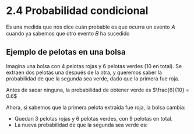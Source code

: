 # 2.4 Probabilidad condicional

Es una medida que nos dice cuán probable es que ocurra un evento 𝐴 cuando ya sabemos que otro evento 𝐵 ha sucedido

## Ejemplo de pelotas en una bolsa

Imagina una bolsa con 4 pelotas rojas y 6 pelotas verdes (10 en total). Se extraen dos pelotas una después de la otra, y queremos saber la probabilidad de que la segunda sea verde, dado que la primera fue roja.

Antes de sacar ninguna, la probabilidad de obtener verde es $\frac{6}{10} = 0.6$

Ahora, si sabemos que la primera pelota extraída fue roja, la bolsa cambia:

- Quedan 3 pelotas rojas y 6 pelotas verdes, con 9 pelotas en total.
- La nueva probabilidad de que la segunda sea verde es:

